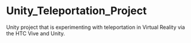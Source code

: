 # Unity_Teleportation_Project
Unity project that is experimenting with teleportation in Virtual Reality via the HTC Vive and Unity.
